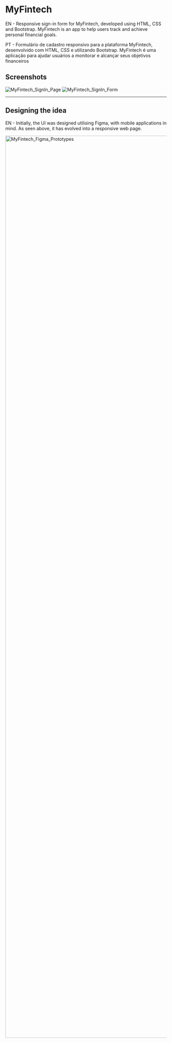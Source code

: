 # MyFintech

EN  - Responsive sign-in form for MyFintech, developed using HTML, CSS and Bootstrap.
MyFintech is an app to help users track and achieve personal financial goals.

PT - Formulário de cadastro responsivo para a plataforma MyFintech, desenvolvido com HTML, CSS e utilizando Bootstrap.
MyFintech é uma aplicação para ajudar usuários a monitorar e alcançar seus objetivos financeiros

## Screenshots
![MyFintech_SignIn_Page](https://github.com/user-attachments/assets/ce3e6d1e-4583-40cd-83a5-df0ed7b60e1a)
![MyFintech_SignIn_Form](https://github.com/user-attachments/assets/0fe96750-2152-4c8f-81db-b6f966677720)
____
## Designing the idea
EN - Initially, the UI was designed utilising Figma, with mobile applications in mind. As seen above, it has evolved into a responsive web page.

<img width="2808" alt="MyFintech_Figma_Prototypes" src="https://github.com/user-attachments/assets/457eb653-0d3e-4b5d-a52f-06cc74bdd6e4" />
